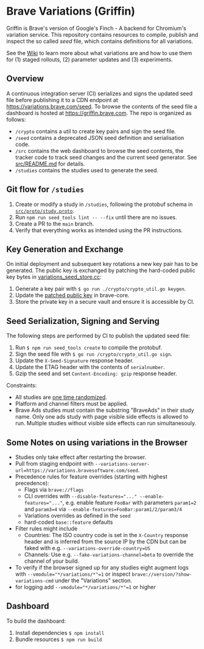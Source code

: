 # Brave Variations (Griffin)

Griffin is Brave's version of Google's Finch - A backend for Chromium's variation service. This repository contains resources to compile, publish and inspect the so called _seed_ file, which contains definitions for all variations.

See the [Wiki](<https://github.com/brave/brave-browser/wiki/Brave-Variations-(Griffin)>) to learn more about what variations are and how to use them for (1) staged rollouts, (2) parameter updates and (3) experiments.

## Overview

A continuous integration server (CI) serializes and signs the updated seed file before publishing it to a CDN endpoint at https://variations.brave.com/seed. To browse the contents of the seed file a dashboard is hosted at https://griffin.brave.com. The repo is organized as follows:

- `/crypto` contains a util to create key pairs and sign the seed file.
- `/seed` contains a deprecated JSON seed definition and serialisation code.
- `/src` contains the web dashboard to browse the seed contents, the tracker code to track seed changes and the current seed generator. See [src/README.md](src/README.md) for details.
- `/studies` contains the studies used to generate the seed.

## Git flow for `/studies`

1. Create or modify a study in `/studies`, following the protobuf schema in
   [`src/proto/study.proto`](/src/proto/study.proto).
2. Run `npm run seed_tools lint -- --fix` until there are no issues.
3. Create a PR to the `main` branch.
4. Verify that everything works as intended using the PR instructions.

## Key Generation and Exchange

On initial deployment and subsequent key rotations a new key pair has to be generated. The public key is exchanged by patching the hard-coded public key bytes in [variations_seed_store.cc](https://source.chromium.org/chromium/chromium/src/+/main:components/variations/variations_seed_store.cc;l=54;drc=5e751800f8e981ee6a18db8a8fa00883a851ecf7):

1. Generate a key pair with `$ go run ./crypto/crypto_util.go keygen`.
2. Update the [patched public key](https://github.com/brave/brave-core/blob/e2ded454bd2153e8e1a46be7ae13bbd540cf0d6d/chromium_src/components/variations/variations_seed_store.cc#L44-L53) in brave-core.
3. Store the private key in a secure vault and ensure it is accessible by CI.

## Seed Serialization, Signing and Serving

The following steps are performed by CI to publish the updated seed file:

1. Run `$ npm run seed_tools create` to compile the protobuf.
2. Sign the seed file with `$ go run /crypto/crypto_util.go sign`.
3. Update the `X-Seed-Signature` response header.
4. Update the ETAG header with the contents of `serialnumber`.
5. Gzip the seed and set `Content-Encoding: gzip` response header.

Constraints:

- All studies are [one time randomized](https://source.chromium.org/chromium/chromium/src/+/main:base/metrics/field_trial.h;l=43;drc=60a72b0afdb415164c8f72cb0cada4317e4464a1).
- Platform and channel filters must be applied.
- Brave Ads studies must contain the substring "BraveAds" in their study name. Only one ads study with page visible side effects is allowed to run. Multiple studies without visible side effects can run simultanesouly.

## Some Notes on using variations in the Browser

- Studies only take effect after restarting the browser.
- Pull from staging endpoint with `--variations-server-url=https://variations.bravesoftware.com/seed`.
- Precedence rules for feature overrides (starting with highest precedence):
  - Flags via `brave://flags`
  - CLI overrides with `--disable-features="..." --enable-features="..."`, e.g. enable feature `FooBar` with parameters `param1=2` and `param3=4` via `--enable-features=FooBar:param1/2/param3/4`
  - Variations overrides as defined in the `seed`
  - hard-coded `base::feature` defaults
- Filter rules might include
  - Countries: The ISO country code is set in the `X-Country` response header and is inferred from the source IP by the CDN but can be faked with e.g. `--variations-override-country=US`
  - Channels: Use e.g. `--fake-variations-channel=beta` to override the channel of your build.
- To verify if the browser signed up for any studies eight augment logs with `--vmodule="*/variations/*"=1` or inspect `brave://version/?show-variations-cmd` under the "Variations" section.
- for logging add `--vmodule="*/variations/*"=1` or higher

## Dashboard

To build the dashboard:

1. Install dependencies `$ npm install`
2. Bundle resources `$ npm run build`
